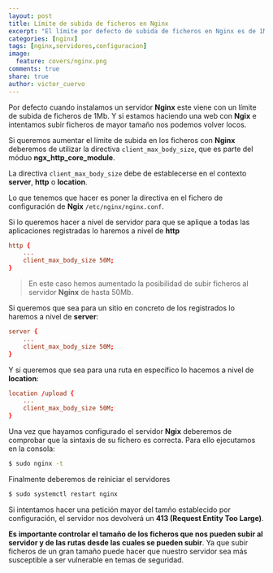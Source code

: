 ```yaml
---
layout: post
title: Límite de subida de ficheros en Nginx
excerpt: "El límite por defecto de subida de ficheros en Nginx es de 1Mb, veamos como podemos aumentar y controlar dicho límite."
categories: [nginx]
tags: [nginx,servidores,configuracion]
image:
  feature: covers/nginx.png
comments: true
share: true
author: victor_cuervo
---
```


Por defecto cuando instalamos un servidor **Nginx** este viene con un límite de subida de ficheros de 1Mb. Y si estamos haciendo una web con **Ngix** e intentamos subir ficheros de mayor tamaño nos podemos volver locos.

Si queremos aumentar el límite de subida en los ficheros con **Nginx** deberemos de utilizar la directiva `client_max_body_size`, que es parte del móduo **ngx_http_core_module**.

La directiva `client_max_body_size` debe de establecerse en el contexto **server**, **http** o **location**.

Lo que tenemos que hacer es poner la directiva en el fichero de configuración de **Ngix** `/etc/nginx/nginx.conf`.

Si lo queremos hacer a nivel de servidor para que se aplique a todas las aplicaciones registradas lo haremos a nivel de **http**

~~~conf
http {
    ...
    client_max_body_size 50M;
}  
~~~

> En este caso hemos aumentado la posibilidad de subir ficheros al servidor **Nginx** de hasta 50Mb.

Si queremos que sea para un sitio en concreto de los registrados lo haremos a nivel de **server**:

~~~conf
server {
    ...
    client_max_body_size 50M;
}  
~~~

Y si queremos que sea para una ruta en específico lo hacemos a nivel de **location**:

~~~conf
location /upload {
    ...
    client_max_body_size 50M;
}  
~~~

Una vez que hayamos configurado el servidor **Ngix** deberemos de comprobar que la sintaxis de su fichero es correcta. Para ello ejecutamos en la consola:

~~~sh
$ sudo nginx -t
~~~

Finalmente deberemos de reiniciar el servidores

~~~sh
$ sudo systemctl restart nginx
~~~

Si intentamos hacer una petición mayor del tamño establecido por configuración, el servidor nos devolverá un **413 (Request Entity Too Large)**.

**Es importante controlar el tamaño de los ficheros que nos pueden subir al servidor y de las rutas desde las cuales se pueden subir**. Ya que subir ficheros de un gran tamaño puede hacer que nuestro servidor sea más susceptible a ser vulnerable en temas de seguridad.
